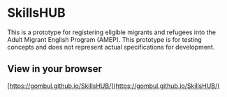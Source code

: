 # SkillsHUB
This is a prototype for registering eligible migrants and refugees into the Adult Migrant English Program (AMEP). This prototype is for testing concepts and does not represent actual specifications for development.
## View in your browser
[https://gombul.github.io/SkillsHUB/](https://gombul.github.io/SkillsHUB/)
